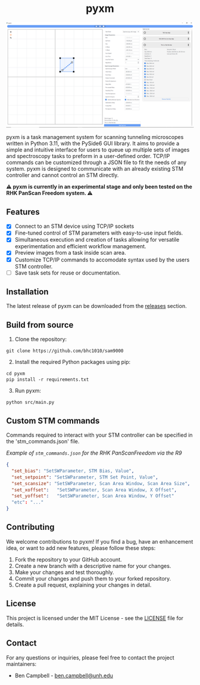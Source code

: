 <h1 align="center">
pyxm 
</h1>

![pyxm app](https://github.com/HollenLab/pyxm/blob/main/assets/pyxm.png)

pyxm is a task management system for scanning tunneling microscopes written in Python 3.11, with the PySide6 GUI library.
It aims to provide a simple and intuitive interface for users to queue up multiple sets of images and spectroscopy tasks to preform in a user-defined order.
TCP/IP commands can be customized through a JSON file to fit the needs of any system.
pyxm is designed to communicate with an already existing STM controller and cannot control an STM directly.

**⚠️ pyxm is currently in an experimental stage and only been tested on the RHK PanScan Freedom system. ⚠️**

## Features

- [x] Connect to an STM device using TCP/IP sockets
- [x] Fine-tuned control of STM parameters with easy-to-use input fields.
- [x] Simultaneous execution and creation of tasks allowing for versatile experimentation and efficient workflow management.
- [x] Preview images from a task inside scan area.
- [x] Customize TCP/IP commands to accomodate syntax used by the users STM controller.
- [ ] Save task sets for reuse or documentation.

## Installation
The latest release of pyxm can be downloaded from the [releases](https://github.com/bhc1010/pyxm/releases) section.

## Build from source

1. Clone the repository:
```console
git clone https://github.com/bhc1010/sam9000
```

2. Install the required Python packages using pip:
```console
cd pyxm
pip install -r requirements.txt
```

3. Run pyxm:
```console
python src/main.py
```

## Custom STM commands
Commands required to interact with your STM controller can be specified in the 'stm_commands.json' file.

_Example of `stm_commands.json` for the RHK PanScanFreedom via the R9_

```json
{
  "set_bias": "SetSWParameter, STM Bias, Value",
  "set_setpoint": "SetSWParameter, STM Set Point, Value",
  "set_scansize": "SetSWParameter, Scan Area Window, Scan Area Size",
  "set_xoffset":   "SetSWParameter, Scan Area Window, X Offset",
  "set_yoffset":   "SetSWParameter, Scan Area Window, Y Offset"
  "etc": "..."
}
```

## Contributing

We welcome contributions to pyxm! If you find a bug, have an enhancement idea, or want to add new features, please follow these steps:

1. Fork the repository to your GitHub account.
2. Create a new branch with a descriptive name for your changes.
3. Make your changes and test thoroughly.
4. Commit your changes and push them to your forked repository.
5. Create a pull request, explaining your changes in detail.

## License

This project is licensed under the MIT License - see the [LICENSE](LICENSE) file for details.

## Contact

For any questions or inquiries, please feel free to contact the project maintainers:

- Ben Campbell - [ben.campbell@unh.edu](mailto:ben.campbell@unh.edu)
